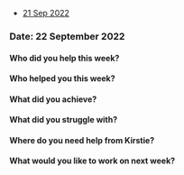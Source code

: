 * [21 Sep 2022](#date-21-september-2022)
 
### Date: 22 September 2022

#### Who did you help this week?


#### Who helped you this week?

#### What did you achieve?


#### What did you struggle with?


#### Where do you need help from Kirstie?


#### What would you like to work on next week?


